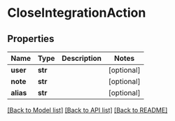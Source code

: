 # CloseIntegrationAction

## Properties
Name | Type | Description | Notes
------------ | ------------- | ------------- | -------------
**user** | **str** |  | [optional] 
**note** | **str** |  | [optional] 
**alias** | **str** |  | [optional] 

[[Back to Model list]](../README.md#documentation-for-models) [[Back to API list]](../README.md#documentation-for-api-endpoints) [[Back to README]](../README.md)


